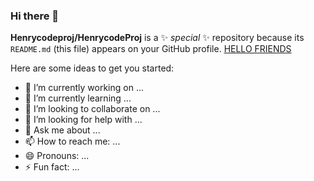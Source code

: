 ### Hi there 👋

**Henrycodeproj/HenrycodeProj** is a ✨ _special_ ✨ repository because its `README.md` (this file) appears on your GitHub profile.
<a href = "https://google.com">HELLO FRIENDS</a>

Here are some ideas to get you started:

- 🔭 I’m currently working on ...
- 🌱 I’m currently learning ...
- 👯 I’m looking to collaborate on ...
- 🤔 I’m looking for help with ...
- 💬 Ask me about ...
- 📫 How to reach me: ...
- 😄 Pronouns: ...
- ⚡ Fun fact: ...
